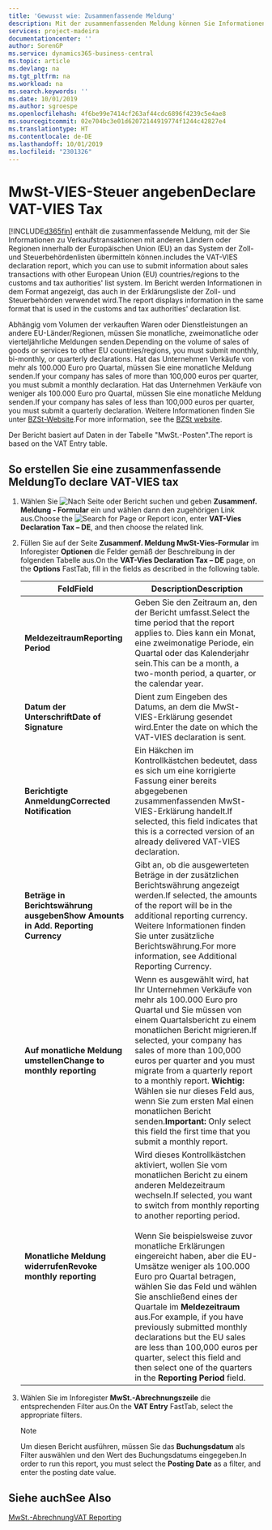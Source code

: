 ```yaml
---
title: 'Gewusst wie: Zusammenfassende Meldung'
description: Mit der zusammenfassenden Meldung können Sie Informationen zu Verkaufstransaktionen mit anderen Ländern oder Regionen innerhalb der Europäischen Union (EU) an das System der Zoll- und Steuerbehördenlisten übermitteln.
services: project-madeira
documentationcenter: ''
author: SorenGP
ms.service: dynamics365-business-central
ms.topic: article
ms.devlang: na
ms.tgt_pltfrm: na
ms.workload: na
ms.search.keywords: ''
ms.date: 10/01/2019
ms.author: sgroespe
ms.openlocfilehash: 4f6be99e7414cf263af44cdc6896f4239c5e4ae8
ms.sourcegitcommit: 02e704bc3e01d62072144919774f1244c42827e4
ms.translationtype: HT
ms.contentlocale: de-DE
ms.lasthandoff: 10/01/2019
ms.locfileid: "2301326"
---
```

# <a name="declare-vat-vies-tax"></a><span data-ttu-id="a96f6-103">MwSt-VIES-Steuer angeben</span><span class="sxs-lookup"><span data-stu-id="a96f6-103">Declare VAT-VIES Tax</span></span>
[!INCLUDE[d365fin](../../includes/d365fin_md.md)] <span data-ttu-id="a96f6-104">enthält die zusammenfassende Meldung, mit der Sie Informationen zu Verkaufstransaktionen mit anderen Ländern oder Regionen innerhalb der Europäischen Union (EU) an das System der Zoll- und Steuerbehördenlisten übermitteln können.</span><span class="sxs-lookup"><span data-stu-id="a96f6-104">includes the VAT-VIES declaration report, which you can use to submit information about sales transactions with other European Union (EU) countries/regions to the customs and tax authorities' list system.</span></span> <span data-ttu-id="a96f6-105">Im Bericht werden Informationen in dem Format angezeigt, das auch in der Erklärungsliste der Zoll- und Steuerbehörden verwendet wird.</span><span class="sxs-lookup"><span data-stu-id="a96f6-105">The report displays information in the same format that is used in the customs and tax authorities' declaration list.</span></span>  

<span data-ttu-id="a96f6-106">Abhängig vom Volumen der verkauften Waren oder Dienstleistungen an andere EU-Länder/Regionen, müssen Sie monatliche, zweimonatliche oder vierteljährliche Meldungen senden.</span><span class="sxs-lookup"><span data-stu-id="a96f6-106">Depending on the volume of sales of goods or services to other EU countries/regions, you must submit monthly, bi-monthly, or quarterly declarations.</span></span> <span data-ttu-id="a96f6-107">Hat das Unternehmen Verkäufe von mehr als 100.000 Euro pro Quartal, müssen Sie eine monatliche Meldung senden.</span><span class="sxs-lookup"><span data-stu-id="a96f6-107">If your company has sales of more than 100,000 euros per quarter, you must submit a monthly declaration.</span></span> <span data-ttu-id="a96f6-108">Hat das Unternehmen Verkäufe von weniger als 100.000 Euro pro Quartal, müssen Sie eine monatliche Meldung senden.</span><span class="sxs-lookup"><span data-stu-id="a96f6-108">If your company has sales of less than 100,000 euros per quarter, you must submit a quarterly declaration.</span></span> <span data-ttu-id="a96f6-109">Weitere Informationen finden Sie unter  [BZSt-Website](https://go.microsoft.com/fwlink/?LinkId=204368).</span><span class="sxs-lookup"><span data-stu-id="a96f6-109">For more information, see the [BZSt website](https://go.microsoft.com/fwlink/?LinkId=204368).</span></span>  

<span data-ttu-id="a96f6-110">Der Bericht basiert auf Daten in der Tabelle "MwSt.-Posten".</span><span class="sxs-lookup"><span data-stu-id="a96f6-110">The report is based on the VAT Entry table.</span></span>  

## <a name="to-declare-vat-vies-tax"></a><span data-ttu-id="a96f6-111">So erstellen Sie eine zusammenfassende Meldung</span><span class="sxs-lookup"><span data-stu-id="a96f6-111">To declare VAT-VIES tax</span></span>  

1.  <span data-ttu-id="a96f6-112">Wählen Sie ![Nach Seite oder Bericht suchen](../../media/ui-search/search_small.png "Symbol nach Seite oder Bericht suchen") und geben **Zusammenf. Meldung - Formular** ein und wählen dann den zugehörigen Link aus.</span><span class="sxs-lookup"><span data-stu-id="a96f6-112">Choose the ![Search for Page or Report](../../media/ui-search/search_small.png "Search for Page or Report icon") icon, enter **VAT-Vies Declaration Tax – DE**, and then choose the related link.</span></span>  
2.  <span data-ttu-id="a96f6-113">Füllen Sie auf der Seite **Zusammenf. Meldung MwSt-Vies-Formular** im Inforegister **Optionen** die Felder gemäß der Beschreibung in der folgenden Tabelle aus.</span><span class="sxs-lookup"><span data-stu-id="a96f6-113">On the **VAT-Vies Declaration Tax – DE** page, on the **Options** FastTab, fill in the fields as described in the following table.</span></span>  

    |<span data-ttu-id="a96f6-114">Feld</span><span class="sxs-lookup"><span data-stu-id="a96f6-114">Field</span></span>|<span data-ttu-id="a96f6-115">Description</span><span class="sxs-lookup"><span data-stu-id="a96f6-115">Description</span></span>|  
    |---------------------------------|---------------------------------------|  
    |<span data-ttu-id="a96f6-116">**Meldezeitraum**</span><span class="sxs-lookup"><span data-stu-id="a96f6-116">**Reporting Period**</span></span>|<span data-ttu-id="a96f6-117">Geben Sie den Zeitraum an, den der Bericht umfasst.</span><span class="sxs-lookup"><span data-stu-id="a96f6-117">Select the time period that the report applies to.</span></span> <span data-ttu-id="a96f6-118">Dies kann ein Monat, eine zweimonatige Periode, ein Quartal oder das Kalenderjahr sein.</span><span class="sxs-lookup"><span data-stu-id="a96f6-118">This can be a month, a two-month period, a quarter, or the calendar year.</span></span>|  
    |<span data-ttu-id="a96f6-119">**Datum der Unterschrift**</span><span class="sxs-lookup"><span data-stu-id="a96f6-119">**Date of Signature**</span></span>|<span data-ttu-id="a96f6-120">Dient zum Eingeben des Datums, an dem die MwSt-VIES-Erklärung gesendet wird.</span><span class="sxs-lookup"><span data-stu-id="a96f6-120">Enter the date on which the VAT-VIES declaration is sent.</span></span>|  
    |<span data-ttu-id="a96f6-121">**Berichtigte Anmeldung**</span><span class="sxs-lookup"><span data-stu-id="a96f6-121">**Corrected Notification**</span></span>|<span data-ttu-id="a96f6-122">Ein Häkchen im Kontrollkästchen bedeutet, dass es sich um eine korrigierte Fassung einer bereits abgegebenen zusammenfassenden MwSt-VIES-Erklärung handelt.</span><span class="sxs-lookup"><span data-stu-id="a96f6-122">If selected, this field indicates that this is a corrected version of an already delivered VAT-VIES declaration.</span></span>|  
    |<span data-ttu-id="a96f6-123">**Beträge in Berichtswährung ausgeben**</span><span class="sxs-lookup"><span data-stu-id="a96f6-123">**Show Amounts in Add. Reporting Currency**</span></span>|<span data-ttu-id="a96f6-124">Gibt an, ob die ausgewerteten Beträge in der zusätzlichen Berichtswährung angezeigt werden.</span><span class="sxs-lookup"><span data-stu-id="a96f6-124">If selected, the amounts of the report will be in the additional reporting currency.</span></span> <span data-ttu-id="a96f6-125">Weitere Informationen finden Sie unter zusätzliche Berichtswährung.</span><span class="sxs-lookup"><span data-stu-id="a96f6-125">For more information, see Additional Reporting Currency.</span></span>|  
    |<span data-ttu-id="a96f6-126">**Auf monatliche Meldung umstellen**</span><span class="sxs-lookup"><span data-stu-id="a96f6-126">**Change to monthly reporting**</span></span>|<span data-ttu-id="a96f6-127">Wenn es ausgewählt wird, hat Ihr Unternehmen Verkäufe von mehr als 100.000 Euro pro Quartal und Sie müssen von einem Quartalsbericht zu einem monatlichen Bericht migrieren.</span><span class="sxs-lookup"><span data-stu-id="a96f6-127">If selected, your company has sales of more than 100,000 euros per quarter and you must migrate from a quarterly report to a monthly report.</span></span> <span data-ttu-id="a96f6-128">**Wichtig:** Wählen sie nur dieses Feld aus, wenn Sie zum ersten Mal einen monatlichen Bericht senden.</span><span class="sxs-lookup"><span data-stu-id="a96f6-128">**Important:**  Only select this field the first time that you submit a monthly report.</span></span>|  
    |<span data-ttu-id="a96f6-129">**Monatliche Meldung widerrufen**</span><span class="sxs-lookup"><span data-stu-id="a96f6-129">**Revoke monthly reporting**</span></span>|<span data-ttu-id="a96f6-130">Wird dieses Kontrollkästchen aktiviert, wollen Sie vom monatlichen Bericht zu einem anderen Meldezeitraum wechseln.</span><span class="sxs-lookup"><span data-stu-id="a96f6-130">If selected, you want to switch from monthly reporting to another reporting period.</span></span><br /><br /> <span data-ttu-id="a96f6-131">Wenn Sie beispielsweise zuvor monatliche Erklärungen eingereicht haben, aber die EU-Umsätze weniger als 100.000 Euro pro Quartal betragen, wählen Sie das Feld und wählen Sie anschließend eines der Quartale im **Meldezeitraum** aus.</span><span class="sxs-lookup"><span data-stu-id="a96f6-131">For example, if you have previously submitted monthly declarations but the EU sales are less than 100,000 euros per quarter, select this field and then select one of the quarters in the **Reporting Period** field.</span></span>|  

3.  <span data-ttu-id="a96f6-132">Wählen Sie im Inforegister **MwSt.-Abrechnungszeile** die entsprechenden Filter aus.</span><span class="sxs-lookup"><span data-stu-id="a96f6-132">On the **VAT Entry** FastTab, select the appropriate filters.</span></span>  

    > [!NOTE]  
    >  <span data-ttu-id="a96f6-133">Um diesen Bericht ausführen, müssen Sie das **Buchungsdatum** als Filter auswählen und den Wert des Buchungsdatums eingegeben.</span><span class="sxs-lookup"><span data-stu-id="a96f6-133">In order to run this report, you must select the **Posting Date** as a filter, and enter the posting date value.</span></span>  

## <a name="see-also"></a><span data-ttu-id="a96f6-134">Siehe auch</span><span class="sxs-lookup"><span data-stu-id="a96f6-134">See Also</span></span>  
[<span data-ttu-id="a96f6-135">MwSt.-Abrechnung</span><span class="sxs-lookup"><span data-stu-id="a96f6-135">VAT Reporting</span></span>](vat-reporting.md)
